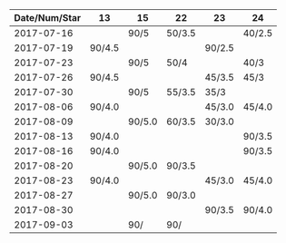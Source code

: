Date/Num/Star   |  13    | 15     | 22     | 23     | 24
----------------|--------|--------|--------|--------|--------
2017-07-16      |        | 90/5   | 50/3.5 |        | 40/2.5
2017-07-19      | 90/4.5 |        |        | 90/2.5 |
2017-07-23      |        | 90/5   | 50/4   |        | 40/3
2017-07-26      | 90/4.5 |        |        | 45/3.5 | 45/3
2017-07-30      |        | 90/5   | 55/3.5 | 35/3   |  
2017-08-06      | 90/4.0 |        |        | 45/3.0 | 45/4.0
2017-08-09      |        | 90/5.0 | 60/3.5 | 30/3.0 |  
2017-08-13      | 90/4.0 |        |        |        | 90/3.5
2017-08-16      | 90/4.0 |        |        |        | 90/3.5
2017-08-20      |        | 90/5.0 | 90/3.5 |        |  
2017-08-23      | 90/4.0 |        |        | 45/3.0 | 45/4.0
2017-08-27      |        | 90/5.0 | 90/3.0 |        |  
2017-08-30      |        |        |        | 90/3.5 | 90/4.0
2017-09-03      |        | 90/    | 90/    |        |       
